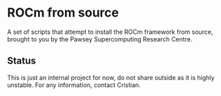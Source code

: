 # ROCm from source

A set of scripts that attempt to install the ROCm framework from source, brought to you by the Pawsey Supercomputing Research Centre.

## Status

This is just an internal project for now, do not share outside as it is highly unstable. For any information, contact Cristian.
